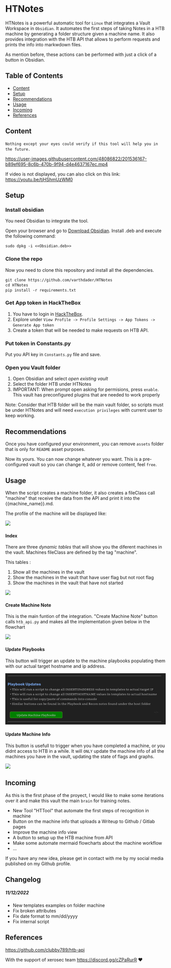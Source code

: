 # HTNotes

HTNotes is a powerful automatic tool for `Linux` that integrates a Vault Workspace in `Obsidian`. It automates the first steps of taking Notes in a HTB machine by generating a folder structure given a machine name. It also provides integration with the HTB API that allows to perform requests and prints the info into markwdown files.

As mention before, these actions can be performed with just a click of a button in Obsidian.


## Table of Contents

- [Content](#Content)
- [Setup](#Setup)
- [Recommendations](#Recommendations)
- [Usage](#Usage)
- [Incoming](#Incoming)
- [References](#References)

## Content

`Nothing except your eyes could verify if this tool will help you in the future.`

https://user-images.githubusercontent.com/48086822/201536167-b89ef695-8c6b-470b-9f94-d4e4637167ec.mp4

If video is not displayed, you can also click on this link:
https://youtu.be/tjHShmUzWM0

## Setup

### Install obsidian

You need Obsidian to integrate the tool.

Open your browser and go to [Download Obsidian](https://obsidian.md/download).
Install .deb and execute the following command:

```
sudo dpkg -i <<Obsidian.deb>>
```

### Clone the repo

Now you need to clone this repository and install all the dependencies.

```
git clone https://github.com/varthdader/HTNotes
cd HTNotes
pip install -r requirements.txt
```

### Get App token in HackTheBox

1. You have to login in [HackTheBox](https://www.hackthebox.com/).
2. Explore under ```View Profile -> Profile Settings -> App Tokens -> Generate App token```
3. Create a token that will be needed to make requests on HTB API.

### Put token in Constants.py

Put you API key in `Constants.py` file and save.

### Open you Vault folder

1. Open Obsidian and select *open existing vault*
2. Select the folder HTB under HTNotes
3. IMPORTANT: When prompt open asking for permisions, press `enable`. This vault has preconfigured plugins that are needed to work properly

Note: Consider that HTB folder will be the main vault folder, so scripts must be under HTNotes and will need `execution privileges` with current user to keep working.

## Recommendations

Once you have configured your environment, you can remove `assets` folder that is only for `README` asset purposes.

Now its yours. You can now change whatever you want. This is a pre-configured vault so you can change it, add or remove content, feel `free`.

## Usage

When the script creates a machine folder, it also creates a fileClass call "machine" that receive the data from the API and print it into the {{machine_name}}.md.

The profile of the machine will be displayed like:

![](HTB/assets/machine_info_example.png)

#### Index

There are three *dynamic tables* that will show you the diferent machines in the vault. Machines fileClass are defined by the tag "machine".

This tables :

1. Show all the machines in the vault
2. Show the machines in the vault that have user flag but not root flag
3. Show the machines in the vault that have not started

![](HTB/assets/index_machine_info_example.png)

#### Create Machine Note

This is the main funtion of the integration. "Create Machine Note" button calls `htb_api.py` and makes all the implementation given below in the flowchart

![](HTB/assets/create_machine_example.png)

#### Update Playbooks

This button will trigger an update to the machine playbooks populating them with our actual target hostname and ip address.

![](HTB/assets/update_playbooks_example.png)

#### Update Machine Info

This button is usefull to trigger when you have completed a machine, or you didnt access to HTB in a while. It will `ONLY` update the machine info of all the machines you have in the vault, updating the state of flags and graphs.

![](HTB/assets/update_machine_example.png)

## Incoming

As this is the first phase of the proyect, I would like to make some iterations over it and make this vault the main  `brain` for training notes.

- New Tool "HTTool" that automate the first steps of recognition in machine
- Button on the machine info that uploads a Writeup to Github / Gitlab pages
- Improve the machine info view
- A button to setup up the HTB machine from API
- Make some automate mermaid flowcharts about the machine workflow
- ...

If you have any new idea, please get in contact with me by my social media published on my Github profile.


## Changelog

##### 11/12/2022

- New templates examples on folder machine
- Fix broken attributes
- Fix date format to mm/dd/yyyy
- Fix internal script  

## References

https://github.com/clubby789/htb-api

With the support of xerosec team https://discord.gg/cZPaRurR  ❤️
